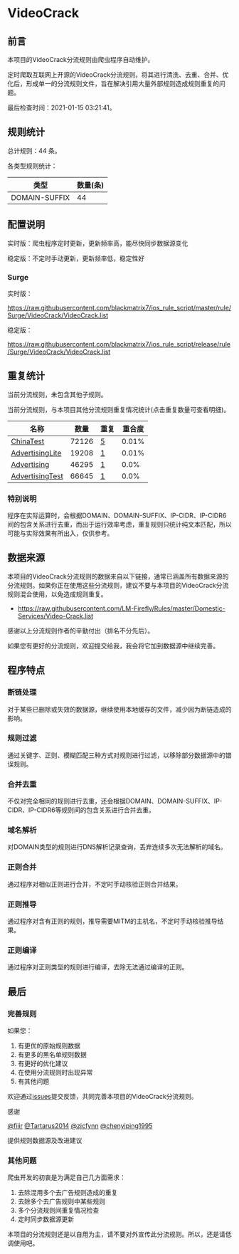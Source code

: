 # VideoCrack

## 前言

本项目的VideoCrack分流规则由爬虫程序自动维护。

定时爬取互联网上开源的VideoCrack分流规则，将其进行清洗、去重、合并、优化后，形成单一的分流规则文件，旨在解决引用大量外部规则造成规则重复的问题。



最后检查时间：2021-01-15 03:21:41。

## 规则统计

总计规则：44 条。

各类型规则统计：

| 类型 | 数量(条) |
| ---- | ---- |
| DOMAIN-SUFFIX | 44 |
## 配置说明

实时版：爬虫程序定时更新，更新频率高，能尽快同步数据源变化

稳定版：不定时手动更新，更新频率低，稳定性好

### Surge 
实时版：

https://raw.githubusercontent.com/blackmatrix7/ios_rule_script/master/rule/Surge/VideoCrack/VideoCrack.list

稳定版：

https://raw.githubusercontent.com/blackmatrix7/ios_rule_script/release/rule/Surge/VideoCrack/VideoCrack.list

## 重复统计


当前分流规则，未包含其他子规则。


当前分流规则，与本项目其他分流规则重复情况统计(点击重复数量可查看明细)。



| 名称 | 数量 | 重复 | 重合度 |
| ---- | ---- | ---- | ------ |
|  [ChinaTest](https://github.com/blackmatrix7/ios_rule_script/tree/master/rule/Surge/ChinaTest)    | 72126   | [5](https://raw.githubusercontent.com/blackmatrix7/ios_rule_script/master/rule/Surge/VideoCrack/VideoCrack_Repeat.list)   |   0.01% |
|  [AdvertisingLite](https://github.com/blackmatrix7/ios_rule_script/tree/master/rule/Surge/AdvertisingLite)    | 19208   | [1](https://raw.githubusercontent.com/blackmatrix7/ios_rule_script/master/rule/Surge/VideoCrack/VideoCrack_Repeat.list)   |   0.01% |
|  [Advertising](https://github.com/blackmatrix7/ios_rule_script/tree/master/rule/Surge/Advertising)    | 46295   | [1](https://raw.githubusercontent.com/blackmatrix7/ios_rule_script/master/rule/Surge/VideoCrack/VideoCrack_Repeat.list)   |   0.0% |
|  [AdvertisingTest](https://github.com/blackmatrix7/ios_rule_script/tree/master/rule/Surge/AdvertisingTest)    | 66645   | [1](https://raw.githubusercontent.com/blackmatrix7/ios_rule_script/master/rule/Surge/VideoCrack/VideoCrack_Repeat.list)   |   0.0% |
### 特别说明
程序在实际运算时，会根据DOMAIN、DOMAIN-SUFFIX、IP-CIDR、IP-CIDR6间的包含关系进行去重，而出于运行效率考虑，重复规则只统计纯文本匹配，所以可能与实际效果有所出入，仅供参考。

## 数据来源

本项目的VideoCrack分流规则的数据来自以下链接，通常已涵盖所有数据来源的分流规则。如果你正在使用这些分流规则，建议不要与本项目的VideoCrack分流规则混合使用，以免造成规则重复。

- https://raw.githubusercontent.com/LM-Firefly/Rules/master/Domestic-Services/Video-Crack.list


感谢以上分流规则作者的辛勤付出（排名不分先后）。

如果您有更好的分流规则，欢迎提交给我，我会将它加到数据源中继续完善。

## 程序特点

### 断链处理

对于某些已删除或失效的数据源，继续使用本地缓存的文件，减少因为断链造成的影响。

### 规则过滤

通过关键字、正则、模糊匹配三种方式对规则进行过滤，以移除部分数据源中的错误规则。

### 合并去重

不仅对完全相同的规则进行去重，还会根据DOMAIN、DOMAIN-SUFFIX、IP-CIDR、IP-CIDR6等规则间的包含关系进行合并去重。

### 域名解析

对DOMAIN类型的规则进行DNS解析记录查询，丢弃连续多次无法解析的域名。

### 正则合并

通过程序对相似正则进行合并，不定时手动核验正则合并结果。

### 正则推导

通过程序对含有正则的规则，推导需要MITM的主机名，不定时手动核验推导结果。

### 正则编译

通过程序对正则类型的规则进行编译，去除无法通过编译的正则。

## 最后

### 完善规则

如果您：

1. 有更优的原始规则数据
2. 有更多的黑名单规则数据
3. 有更好的优化建议
4. 在使用分流规则时出现异常
5. 有其他问题

欢迎通过[issues](https://github.com/blackmatrix7/ios_rule_script/issues/new)提交反馈，共同完善本项目的VideoCrack分流规则。

感谢

[@fiiir](https://github.com/fiiir) [@Tartarus2014](https://github.com/Tartarus2014) [@zjcfynn](https://github.com/zjcfynn) [@chenyiping1995](https://github.com/chenyiping1995) 

提供规则数据源及改进建议

### 其他问题

爬虫开发的初衷是为满足自己几方面需求：

1. 去除混用多个去广告规则造成的重复
2. 去除多个去广告规则中某些规则
3. 多个分流规则间重复情况检查
4. 定时同步数据源更新

本项目的分流规则还是以自用为主，请不要对外宣传此分流规则。所以，还是请低调使用吧。